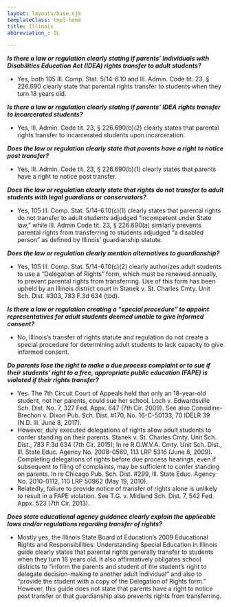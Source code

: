 ```yaml
---
layout: layouts/base.njk
templateClass: tmpl-home
title: Illinois
abbreviation_: IL

---
```

**_Is there a law or regulation clearly stating if parents’ Individuals with Disabilities Education Act (IDEA) rights transfer to adult students?_**

* Yes, both 105 Ill. Comp. Stat. 5/14-6.10 and Ill. Admin. Code tit. 23, § 226.690 clearly state that parental rights transfer to students when they turn 18 years old.

**_Is there a law or regulation clearly stating if parents’ IDEA rights transfer to incarcerated students?_**

* Yes, Ill. Admin. Code tit. 23, § 226.690(b)(2) clearly states that parental rights transfer to incarcerated students upon incarceration.

**_Does the law or regulation clearly state that parents have a right to notice post transfer?_**

* Yes, Ill. Admin. Code tit. 23, § 226.690(b)(1) clearly states that parents have a right to notice post transfer.

**_Does the law or regulation clearly state that rights do not transfer to adult students with legal guardians or conservators?_**

* Yes, 105 Ill. Comp. Stat. 5/14-6.10(c)(1) clearly states that parental rights do not transfer to adult students adjudged “incompetent under State law,” while Ill. Admin Code tit. 23, § 226.690(a) similarly prevents parental rights from transferring to students adjudged “a disabled person” as defined by Illinois’ guardianship statute.

**_Does the law or regulation clearly mention alternatives to guardianship?_**

* Yes, 105 Ill. Comp. Stat. 5/14-6.10(c)(2) clearly authorizes adult students to use a “Delegation of Rights” form, which must be renewed annually, to prevent parental rights from transferring. Use of this form has been upheld by an Illinois district court in Stanek v. St. Charles Cmty. Unit Sch. Dist. #303, 783 F.3d 634 (tbd).

**_Is there a law or regulation creating a “special procedure”  to appoint representatives for adult students deemed unable to give informed consent?_**

* No, Illinois’s transfer of rights statute and regulation do not create a special procedure for determining adult students to lack capacity to give informed consent.

**_Do parents lose the right to make a due process complaint or to sue if their students’ right to a free, appropriate public education (FAPE) is violated if their rights transfer?_**

* Yes. The 7th Circuit Court of Appeals held that only an 18-year-old student, not her parents, could sue her school. Loch v. Edwardsville Sch. Dist. No. 7, 327 Fed. Appx. 647 (7th Cir. 2009). See also Considine-Brechon v. Dixon Pub. Sch. Dist. #170, No. 16-C-50133, 70 IDELR 39 (N.D. Ill. June 8, 2017).
* However, duly executed delegations of rights allow adult students to confer standing on their parents. Stanek v. St. Charles Cmty. Unit Sch. Dist., 783 F.3d 634 (7th Cir. 2015); In re R.O.W.V.A. Cmty. Unit Sch. Dist., Ill. State Educ. Agency No. 2008-0560, 113 LRP 5316 (June 8, 2009). Completing delegations of rights before due process hearings, even if subsequent to filing of complaints, may be sufficient to confer standing on parents. In re Chicago Pub. Sch. Dist. #299, Ill. State Educ. Agency No. 2010-0112, 110 LRP 50962 (May 19, 2010).
* Relatedly, failure to provide notice of transfer of rights alone is unlikely to result in a FAPE violation. See T.G. v. Midland Sch. Dist. 7, 542 Fed. Appx. 523 (7th Cir. 2013).

**_Does state educational agency guidance clearly explain the applicable laws and/or regulations regarding transfer of rights?_**

* Mostly yes, the Illinois State Board of Education’s 2009 Educational Rights and Responsibilities: Understanding Special Education in Illinois guide clearly states that parental rights generally transfer to students when they turn 18 years old. It also affirmatively obligates school districts to “inform the parents and student of the student’s right to delegate decision-making to another adult individual” and also to “provide the student with a copy of the Delegation of Rights form.” However, this guide does not state that parents have a right to notice post transfer or that guardianship also prevents rights from transferring.